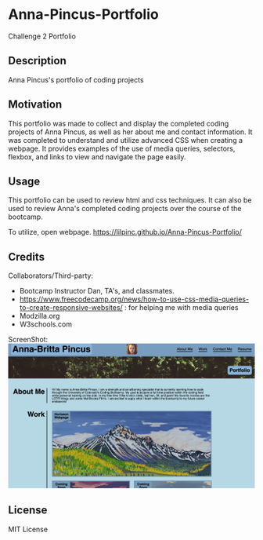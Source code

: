 # Anna-Pincus-Portfolio
Challenge 2 Portfolio

## Description

Anna Pincus's portfolio of coding projects

## Motivation

This portfolio was made to collect and display the completed coding projects of Anna Pincus, as well as her about me and contact information. It was completed to understand and utilize advanced CSS when creating a webpage. It provides examples of the use of media queries, selectors, flexbox, and links to view and navigate the page easily.

## Usage

This portfolio can be used to review html and css techniques. It can also be used to review Anna's completed coding projects over the course of the bootcamp.

To utilize, open webpage. https://lilpinc.github.io/Anna-Pincus-Portfolio/ 

## Credits

Collaborators/Third-party:

- Bootcamp Instructor Dan, TA's, and classmates.
- https://www.freecodecamp.org/news/how-to-use-css-media-queries-to-create-responsive-websites/ : for helping me with media queries
- Modzilla.org
- W3schools.com

ScreenShot:
![ScreenShot](<assets/images/Screen Shot 2023-07-10 at 5.21.07 PM.png>)

## License

MIT License


